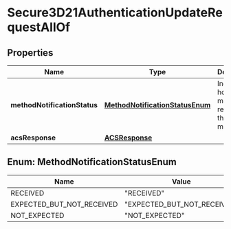 

# Secure3D21AuthenticationUpdateRequestAllOf

## Properties

Name | Type | Description | Notes
------------ | ------------- | ------------- | -------------
**methodNotificationStatus** | [**MethodNotificationStatusEnum**](#MethodNotificationStatusEnum) | Indicates how the merchant received the 3DS method. |  [optional]
**acsResponse** | [**ACSResponse**](ACSResponse.md) |  |  [optional]



## Enum: MethodNotificationStatusEnum

Name | Value
---- | -----
RECEIVED | &quot;RECEIVED&quot;
EXPECTED_BUT_NOT_RECEIVED | &quot;EXPECTED_BUT_NOT_RECEIVED&quot;
NOT_EXPECTED | &quot;NOT_EXPECTED&quot;



